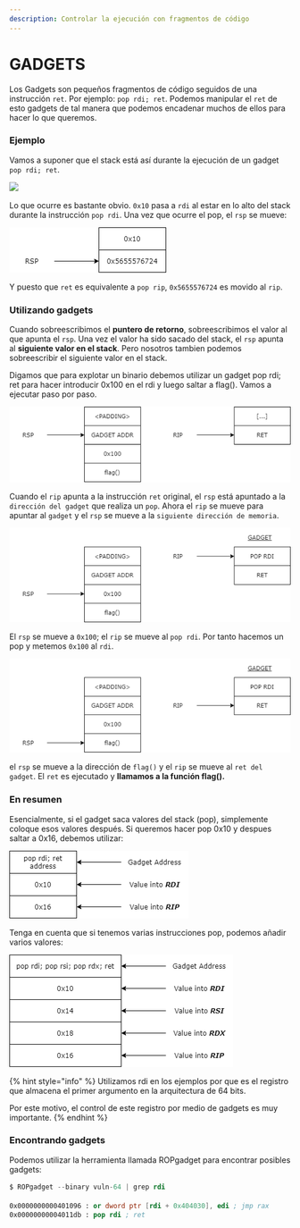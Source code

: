 ```yaml
---
description: Controlar la ejecución con fragmentos de código
---
```


# GADGETS

Los Gadgets son pequeños fragmentos de código seguidos de una instrucción `ret`. Por ejemplo: `pop rdi; ret`.  Podemos manipular el `ret` de esto gadgets de tal manera que podemos encadenar muchos de ellos para hacer lo que queremos.

### Ejemplo

Vamos a suponer que el stack está así durante la ejecución de un gadget `pop rdi; ret`.

![](<../../../.gitbook/assets/1 (2).png>)

Lo que ocurre es bastante obvio. `0x10` pasa a `rdi` al estar en lo alto del stack durante la instrucción `pop rdi`. Una vez que ocurre el pop, el `rsp` se mueve:

![](<../../../.gitbook/assets/2 (2).png>)

Y puesto que `ret` es equivalente a `pop rip`, `0x5655576724` es movido al `rip`.

### Utilizando gadgets

Cuando sobreescribimos el **puntero de retorno**, sobreescribimos el valor al que apunta el `rsp`. Una vez el valor ha sido sacado del stack, el `rsp` apunta al **siguiente valor en el stack**. Pero nosotros tambien podemos sobreescribir el siguiente valor en el stack.

Digamos que para explotar un binario debemos utilizar un gadget pop rdi; ret para hacer introducir 0x100 en el rdi y luego saltar a flag(). Vamos a ejecutar paso por paso.&#x20;

![](<../../../.gitbook/assets/3 (2).png>)

Cuando el `rip` apunta a la instrucción `ret` original, el `rsp` está apuntado a la `dirección del gadget` que realiza un `pop`. Ahora el `rip` se mueve para apuntar al  `gadget` y el `rsp` se mueve a la `siguiente dirección de memoria`.

![](<../../../.gitbook/assets/4 (2).png>)

El `rsp` se mueve a `0x100`; el `rip` se mueve al `pop rdi`. Por tanto hacemos un pop y metemos `0x100` al `rdi`.

![](<../../../.gitbook/assets/5 (2).png>)

el `rsp` se mueve a la dirección de `flag()` y el `rip` se mueve al `ret del gadget`. El `ret` es ejecutado y **llamamos a la función flag().**

### En resumen

Esencialmente, si el gadget saca valores del stack (pop), simplemente coloque esos valores después. Si queremos hacer pop 0x10 y despues saltar a 0x16, debemos utilizar:

![](<../../../.gitbook/assets/6 (2).png>)

Tenga en cuenta que si tenemos varias instrucciones pop, podemos añadir varios valores:

![](<../../../.gitbook/assets/7 (1).png>)

{% hint style="info" %}
Utilizamos rdi en los ejemplos por que es el registro que almacena el primer argumento en la arquitectura de 64 bits.&#x20;

Por este motivo, el control de este registro por medio de gadgets es muy importante.
{% endhint %}

### Encontrando gadgets

Podemos utilizar la herramienta llamada ROPgadget para encontrar posibles gadgets:

```nasm
$ ROPgadget --binary vuln-64 | grep rdi

0x0000000000401096 : or dword ptr [rdi + 0x404030], edi ; jmp rax
0x00000000004011db : pop rdi ; ret
```
